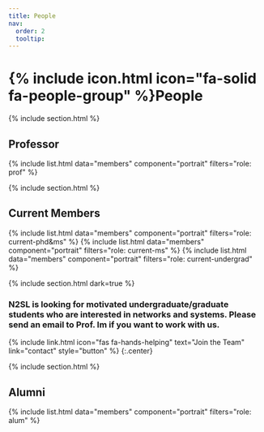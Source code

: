 ```yaml
---
title: People
nav:
  order: 2
  tooltip: 
---
```


# {% include icon.html icon="fa-solid fa-people-group" %}People

{% include section.html %}

## Professor

{% include list.html  data="members"  component="portrait"  filters="role: prof" %}

{% include section.html %}

## Current Members

{% include list.html  data="members"  component="portrait"  filters="role: current-phd&ms" %}
{% include list.html  data="members"  component="portrait"  filters="role: current-ms" %}
{% include list.html  data="members"  component="portrait"  filters="role: current-undergrad" %}
<!--
{% include list.html  data="members"  component="portrait"  filters="role: pi" %}
{% include list.html  data="members"  component="portrait"  filters="role: current-manager" %}
{% include list.html  data="members"  component="portrait"  filters="role: current-technician" %}
{% include list.html  data="members"  component="portrait"  filters="role: current-postdoc" %}
{% include list.html  data="members"  component="portrait"  filters="role: current-phd" %}
{% include list.html  data="members"  component="portrait"  filters="role: current-hs" %}
-->

{% include section.html dark=true %} 
### N2SL is looking for motivated undergraduate/graduate students who are interested in networks and systems. Please send an email to Prof. Im if you want to work with us.

{%
  include link.html
  icon="fas fa-hands-helping"
  text="Join the Team"
  link="contact"
  style="button"
%}
{:.center}


{% include section.html %}

## Alumni

{% include list.html  data="members"  component="portrait"  filters="role: alum" %}

